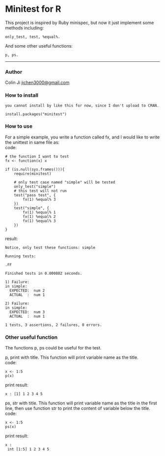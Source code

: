 # Minitest for R

This project is inspired by Ruby minispec, but now it just implement some methods including:
    
    only_test, test, %equal%.
    
And some other useful functions:

    p, ps.

-----------------------

### Author

Colin Ji <jichen3000@gmail.com>


### How to install

    you cannot install by like this for now, since I don't upload to CRAN.

    install.packages("minitest")

### How to use

For a simple example, you write a function called fx, and I would like to write the unittest in same file as:
<br>code:

    # the function I want to test
    fx <- function(x) x

    if (is.null(sys.frames())){
        require(minitest)

        # only test case named "simple" will be tested
        only_test("simple")
        # this test will not run
        test("pass test", {
            fx(1) %equal% 3
        })
        test("simple", {
            fx(1) %equal% 1
            fx(1) %equal% 2
            fx(1) %equal% 3
        })
    }

result:

    Notice, only test these functions: simple

    Running tests:

    .FF

    Finished tests in 0.000882 seconds.

    1) Failure:
    in simple:
      EXPECTED:  num 2
      ACTUAL  :  num 1

    2) Failure:
    in simple:
      EXPECTED:  num 3
      ACTUAL  :  num 1

    1 tests, 3 assertions, 2 failures, 0 errors.


### Other useful function

The functions p, ps could be useful for the test.

p, print with title. This function will print variable name as the title.
<br>code:
    
    x <- 1:5
    p(x)

print result:

    x : [1] 1 2 3 4 5
    
ps, str with title. This function will print variable name as the title
in the first line, then use function str to print the content of variable below the title.
<br>code:
    
    x <- 1:5
    ps(x)

print result:

    x : 
     int [1:5] 1 2 3 4 5


